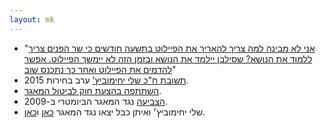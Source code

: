 ```yaml
---
layout: mk
---
```

* <i class="fa fa-newspaper-o"></i> "[אני לא מבינה למה צריך להאריך את הפיילוט בתשעה חודשים כי שר הפנים צריך ללמוד את הנושא? שסילבן יילמד את הנושא ובזמן הזה לא יימשך הפיילוט. אפשר להדמים את הפיילוט ואחר כך נתכנס שוב](https://archive.is/mQKv4#selection-2415.189-2415.365)"
* <i class="fa fa-envelope"></i> [תשובת ח"כ שלי יחימוביץ'](../docs/syechimivich.png) ערב בחירות 2015.
* <i class="fa fa-globe"></i> [השתתפה בהצעת חוק לביטול המאגר](http://www.mako.co.il/nexter-archive/Article-5a73491c10e6631006.htm).
* <i class="fa fa-bank"></i> [הצביעה](https://oknesset.org/vote/652/) נגד המאגר הביומטרי ב-2009.
* <i class="fa fa-globe"></i> שלי יחימוביץ׳ ואיתן כבל יצאו נגד המאגר [כאן](http://www.nrg.co.il/online/1/ART2/324/377.html) ו[כאן](http://www.ynet.co.il/articles/0,7340,L-4402374,00.html).

